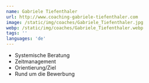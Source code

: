 ```yaml
---
name: Gabriele Tiefenthaler
url: http://www.coaching-gabriele-tiefenthaler.com
image: /static/img/coaches/Gabriele_Tiefenthaler.jpg
webp: /static/img/coaches/Gabriele_Tiefenthaler.webp
tags: ''
languages: 'de'
---
```


<ul><li>Systemische Beratung</li><li>Zeitmanagement</li><li>Orientierung/Ziel</li><li>Rund um die Bewerbung</li></ul>